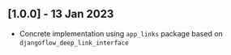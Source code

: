 ## [1.0.0] - 13 Jan 2023

- Concrete implementation using `app_links` package based on `djangoflow_deep_link_interface`
